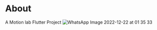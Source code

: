 # About

A Motion lab Flutter Project
![WhatsApp Image 2022-12-22 at 01 35 33](https://user-images.githubusercontent.com/54633534/208979353-1c5b46db-fafe-4cd7-a02c-3571039b5c85.jpeg)
